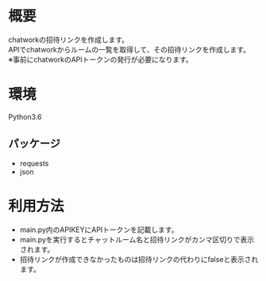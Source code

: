 # 概要
chatworkの招待リンクを作成します。  
APIでchatworkからルームの一覧を取得して、その招待リンクを作成します。  
※事前にchatworkのAPIトークンの発行が必要になります。  

# 環境
Python3.6
## パッケージ
- requests  
- json  

# 利用方法
- main.py内のAPIKEYにAPIトークンを記載します。  
- main.pyを実行するとチャットルーム名と招待リンクがカンマ区切りで表示されます。  
- 招待リンクが作成できなかったものは招待リンクの代わりにfalseと表示されます。 
